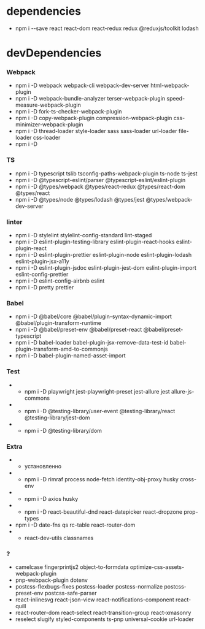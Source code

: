 # dependencies

 - npm i --save react react-dom react-redux redux @reduxjs/toolkit lodash

# devDependencies
 ### Webpack
 - npm i -D webpack webpack-cli webpack-dev-server html-webpack-plugin
 - npm i -D webpack-bundle-analyzer terser-webpack-plugin speed-measure-webpack-plugin
 - npm i -D  fork-ts-checker-webpack-plugin 
 - npm i -D copy-webpack-plugin compression-webpack-plugin css-minimizer-webpack-plugin
 - npm i -D thread-loader style-loader sass sass-loader url-loader file-loader css-loader
 - npm i -D

### TS

- npm i -D typescript tslib tsconfig-paths-webpack-plugin ts-node ts-jest
- npm i -D @typescript-eslint/parser @typescript-eslint/eslint-plugin
- npm i -D @types/webpack @types/react-redux @types/react-dom @types/react 
- npm i -D @types/node @types/lodash @types/jest @types/webpack-dev-server

### linter

- npm i -D stylelint stylelint-config-standard lint-staged
- npm i -D eslint-plugin-testing-library eslint-plugin-react-hooks eslint-plugin-react
- npm i -D eslint-plugin-prettier eslint-plugin-node eslint-plugin-lodash eslint-plugin-jsx-a11y
- npm i -D eslint-plugin-jsdoc eslint-plugin-jest-dom eslint-plugin-import eslint-config-prettier
- npm i -D eslint-config-airbnb eslint
- npm i -D pretty prettier


### Babel 
- npm i -D @babel/core @babel/plugin-syntax-dynamic-import @babel/plugin-transform-runtime
- npm i -D @babel/preset-env @babel/preset-react @babel/preset-typescript
- npm i -D babel-loader babel-plugin-jsx-remove-data-test-id babel-plugin-transform-amd-to-commonjs
- npm i -D babel-plugin-named-asset-import
### Test
- * npm i -D playwright jest-playwright-preset jest-allure jest allure-js-commons
- * npm i -D @testing-library/user-event @testing-library/react @testing-library/jest-dom
- * npm i -D @testing-library/dom


### Extra 
- * установленно
- * npm i -D rimraf process node-fetch identity-obj-proxy husky cross-env
- * npm i -D axios  husky 
- * npm i -D react-beautiful-dnd react-datepicker react-dropzone prop-types
- npm i -D date-fns qs rc-table react-router-dom
- * react-dev-utils classnames

### ?
- camelcase fingerprintjs2 object-to-formdata optimize-css-assets-webpack-plugin
- pnp-webpack-plugin dotenv
- postcss-flexbugs-fixes postcss-loader postcss-normalize postcss-preset-env postcss-safe-parser
- react-inlinesvg react-json-view react-notifications-component react-quill
- react-router-dom react-select react-transition-group react-xmasonry
- reselect slugify styled-components ts-pnp universal-cookie url-loader
